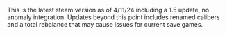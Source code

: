 This is the latest steam version as of 4/11/24 including a 1.5 update, no anomaly integration. Updates beyond this point includes renamed calibers and a total rebalance that may cause issues for current save games.
